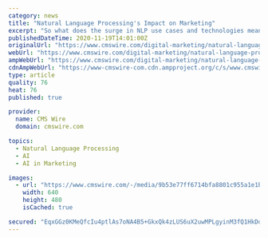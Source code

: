 ```yaml
---
category: news
title: "Natural Language Processing's Impact on Marketing"
excerpt: "So what does the surge in NLP use cases and technologies mean for AI in marketing? It’s huge if you ask Paul Roetzer, CEO and founder of the PR 20/20 and the Marketing Artificial Intelligence Institute."
publishedDateTime: 2020-11-19T14:01:00Z
originalUrl: "https://www.cmswire.com/digital-marketing/natural-language-processings-impact-on-marketing/"
webUrl: "https://www.cmswire.com/digital-marketing/natural-language-processings-impact-on-marketing/"
ampWebUrl: "https://www.cmswire.com/digital-marketing/natural-language-processings-impact-on-marketing/amp/"
cdnAmpWebUrl: "https://www-cmswire-com.cdn.ampproject.org/c/s/www.cmswire.com/digital-marketing/natural-language-processings-impact-on-marketing/amp/"
type: article
quality: 76
heat: 76
published: true

provider:
  name: CMS Wire
  domain: cmswire.com

topics:
  - Natural Language Processing
  - AI
  - AI in Marketing

images:
  - url: "https://www.cmswire.com/-/media/9b53e77ff6714bfa8801c955a1e1bfc5.ashx?mw=1024"
    width: 640
    height: 480
    isCached: true

secured: "EqxGGz0KMeQfcIu4ptlAs7oNA4B5+GkxQk4zLUS6uX2uwMPLgyinM3fQ1HkDdjlxgdO3sm6dSkJXZqYIwzVDwUjOUNnjMUxjolBdDtyF4u2w+NULHI7R9Q19U5Ap1lRrh6owba2J5OG1rSI0tOz04c/dxpZvmk1dIDNzpHBIxqmLdMwmBkZANvaYxW+etdSwJxBsLVV4mUn0xUOr5wVEcmq6UmXuEMhwY6SZ86xZuV5iIQF4fBRHjyU3yqNndpiqIkqWO7Z6wd1jpWBv323J6ClXEOxM6D/kF+kUxlOp3LBZEquzBpuuzm9jytxb6tPwoXfT6q0r9NfKMSCPq5bnksAXFLefbR458TgtdnysfNk=;ltVB+mZlhO4Qw8FKyWUpEA=="
---
```


